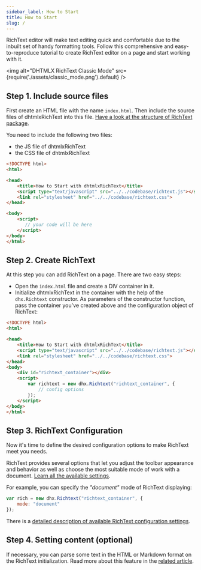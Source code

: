 ```yaml
---
sidebar_label: How to Start
title: How to Start
slug: /
---
```


RichText editor will make text editing quick and comfortable due to the inbuilt set of handy formatting tools.
Follow this comprehensive and easy-to-reproduce tutorial to create RichText editor on a page and start working with it.

 <img alt="DHTMLX RichText Classic Mode" src={require('./assets/classic_mode.png').default} />

Step 1. Include source files
--------------------------

First create an HTML file with the name `index.html`. Then include the source files of dhtmlxRichText into this file. 
[Have a look at the structure of RichText package](guides/initialization.md#including-source-files).

You need to include the following two files:

- the JS file of dhtmlxRichText
- the CSS file of dhtmlxRichText

~~~html title="index.html"
<!DOCTYPE html>
<html>

<head>
	<title>How to Start with dhtmlxRichText</title>
	<script type="text/javascript" src="../../codebase/richtext.js"></script>
	<link rel="stylesheet" href="../../codebase/richtext.css">
</head>

<body>
	<script>
       // your code will be here
	</script>
</body>
</html>
~~~

Step 2. Create RichText
--------------------------

At this step you can add RichText on a page. There are two easy steps:

- Open the `index.html` file and create a DIV container in it.
- Initialize dhtmlxRichText in the container with the help of the `dhx.Richtext` constructor. As parameters of the constructor function, pass the container you've created above and the configuration object of RichText:

~~~html title="index.html"
<!DOCTYPE html>
<html>

<head>
	<title>How to Start with dhtmlxRichText</title>
	<script type="text/javascript" src="../../codebase/richtext.js"></script>
	<link rel="stylesheet" href="../../codebase/richtext.css">
</head>
<body>
	<div id="richtext_container"></div>
	<script>
        var richtext = new dhx.Richtext("richtext_container", {
			// config options
		});
	</script>
</body>
</html>
~~~

Step 3. RichText Configuration
------------------------------

Now it's time to define the desired configuration options to make RichText meet you needs.

RichText provides several options that let you adjust the toolbar appearance and behavior as well as choose the most suitable mode of work with a document. [Learn all the available settings](api/properties.md).

For example, you can specify the *"document"* mode of RichText displaying:

~~~js
var rich = new dhx.Richtext("richtext_container", {
	mode: "document"
});
~~~

There is a [detailed description of available RichText configuration settings](guides/configuration.md). 

Step 4. Setting content (optional)
-------------------------

If necessary, you can parse some text in the HTML or Markdown format on the RichText initialization. Read more about this feature in the [related article](guides/loading_data.md).


<!-- What's Next todo  -->
<!-- -------------- -->

<!-- Well, that's all. You can start working with texts in the RichText editor you've just created. 

If you're still eager to continue investigating the structure and backstage of dhtmlxRichText, these are the materials you will be interested in:

- overview.md
- guides.md
- api/refs/richtext.md -->
